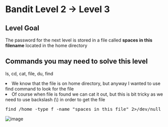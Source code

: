 # Bandit Level 2 → Level 3 #

## Level Goal ##
<p>The password for the next level is stored in a file called <strong>spaces in this filename</strong> located in the home directory</p>

## Commands you may need to solve this level ##
ls, cd, cat, file, du, find


<li>We know that the file is on home directory, but anyway I wanted to use find command to look for the file</li>
<li>Of course when file is found we can cat it out, but this is bit tricky as we need to use backslash (\) in order to get the file</li>

<pre>find /home -type f -name "spaces in this file" 2>/dev/null</pre>

![image](https://user-images.githubusercontent.com/85706972/152295971-aa3d1cfc-fbb1-4e9f-b0af-2ff36db14d58.png)
